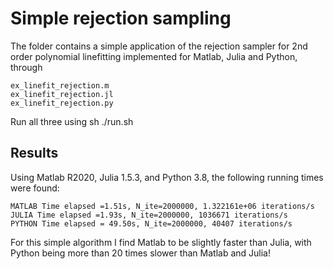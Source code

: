 # Simple rejection sampling

The folder contains a simple application of the rejection sampler for 2nd order polynomial linefitting implemented for Matlab, Julia and Python, through 
 
    ex_linefit_rejection.m
    ex_linefit_rejection.jl
    ex_linefit_rejection.py
    
Run all three using 
sh ./run.sh

## Results

Using Matlab R2020, Julia 1.5.3, and Python 3.8, the following running times were found:

    MATLAB Time elapsed =1.51s, N_ite=2000000, 1.322161e+06 iterations/s
    JULIA Time elapsed =1.93s, N_ite=2000000, 1036671 iterations/s
    PYTHON Time elapsed = 49.50s, N_ite=2000000, 40407 iterations/s

For this simple algorithm I find Matlab to be slightly faster than Julia, with Python being more than 20 times slower than Matlab and Julia!

